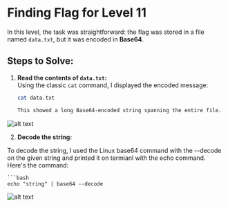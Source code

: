 # Finding Flag for Level 11

In this level, the task was straightforward: the flag was stored in a file named `data.txt`, but it was encoded in **Base64**.

## Steps to Solve:

1. **Read the contents of `data.txt`:**  
   Using the classic `cat` command, I displayed the encoded message:

   ```bash
   cat data.txt

   This showed a long Base64-encoded string spanning the entire file.

![alt text](images/15.png)

2. **Decode the string:**

To decode the string, I used the Linux base64 command with the --decode on the given string and printed it on termianl with the echo command. Here's the command:

    ```bash
    echo "string" | base64 --decode

![alt text](images/16.png)